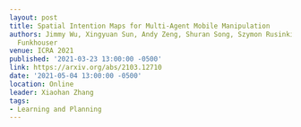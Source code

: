 ```yaml
---
layout: post
title: Spatial Intention Maps for Multi-Agent Mobile Manipulation
authors: Jimmy Wu, Xingyuan Sun, Andy Zeng, Shuran Song, Szymon Rusinkiewicz, Thomas
  Funkhouser
venue: ICRA 2021
published: '2021-03-23 13:00:00 -0500'
link: https://arxiv.org/abs/2103.12710
date: '2021-05-04 13:00:00 -0500'
location: Online
leader: Xiaohan Zhang
tags:
- Learning and Planning
---
```

